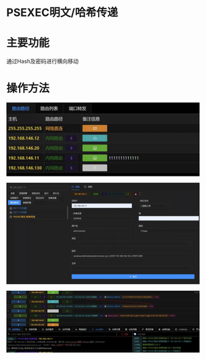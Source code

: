 # PSEXEC明文/哈希传递

# 主要功能
通过Hash及密码进行横向移动

# 操作方法
![](img\LateralMovement_PassTheTicket_ByPsexec\1.webp)

![](img\LateralMovement_PassTheTicket_ByPsexec\2.webp)

![](img\LateralMovement_PassTheTicket_ByPsexec\3.webp)


